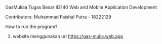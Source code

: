 GasMuliaa
Tugas Besar II3140 Web and Mobile Application Development

Contributors:
 Muhammad Faishal Putra - 18222129     

How to run the program?
1. website menggunakan url https://gas-mulia.web.app






